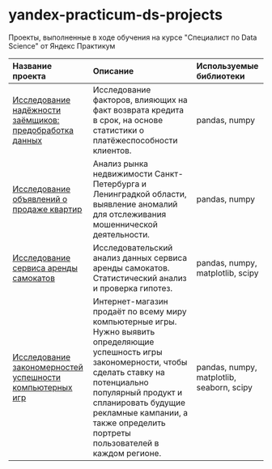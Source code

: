 # yandex-practicum-ds-projects
Проекты, выполненные в ходе обучения на курсе "Специалист по Data Science" от Яндекс Практикум

| Название проекта                                            | Описание                                                                                                                                                                                                                                                                                                                                                                             | Используемые библиотеки           |
| :---------------------- | :---------------------- | :---------------------- |
| [Исследование надёжности заёмщиков: предобработка данных](01_credit_scoring) | Исследование факторов, влияющих на факт возврата кредита в срок, на основе статистики о платёжеспособности клиентов. | pandas, numpy |
| [Исследование объявлений о продаже квартир](02_real_estate_ads_analysis) | Анализ рынка недвижимости Санкт-Петербурга и Ленинградкой области, выявление аномалий для отслеживания мошеннической деятельности. | pandas, numpy |
| [Исследование сервиса аренды самокатов](03_scooter_rental_analysis) | Исследовательский анализ данных сервиса аренды самокатов. Статистический анализ и проверка гипотез. | pandas, numpy, matplotlib, scipy |
| [Исследование закономерностей успешности компьютерных игр](04_game_success_analysis) | Интернет-магазин продаёт по всему миру компьютерные игры. Нужно выявить определяющие успешность игры закономерности, чтобы сделать ставку на потенциально популярный продукт и спланировать будущие рекламные кампании, а также определить портреты пользователей в каждом регионе. | pandas, numpy, matplotlib, seaborn, scipy |
